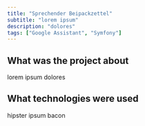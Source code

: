 ```yaml
---
title: "Sprechender Beipackzettel"
subtitle: "lorem ipsum"
description: "dolores"
tags: ["Google Assistant", "Symfony"]
---
```


## What was the project about

lorem ipsum dolores

## What technologies were used

hipster ipsum bacon